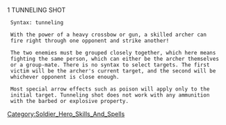1 TUNNELING SHOT

` Syntax: tunneling`  
` `  
` With the power of a heavy crossbow or gun, a skilled archer can`  
` fire right through one opponent and strike another!`  
` `  
` The two enemies must be grouped closely together, which here means`  
` fighting the same person, which can either be the archer themselves`  
` or a group-mate. There is no syntax to select targets. The first`  
` victim will be the archer's current target, and the second will be`  
` whichever opponent is close enough.`  
` `  
` Most special arrow effects such as poison will apply only to the`  
` initial target. Tunneling shot does not work with any ammunition`  
` with the barbed or explosive property.`

[Category:Soldier_Hero_Skills_And_Spells](Category:Soldier_Hero_Skills_And_Spells "wikilink")
